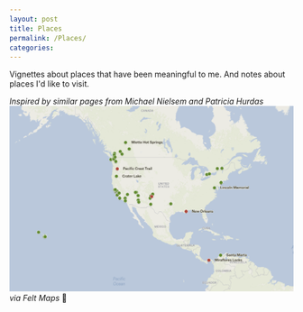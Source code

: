 ```yaml
---
layout: post
title: Places
permalink: /Places/
categories:
---
```


Vignettes about places that have been meaningful to me. And notes about places I'd like to visit.

_Inspired by similar pages from Michael Nielsem and Patricia Hurdas_
<a href="https://felt.com/map/Places-9Ag4bBexWQJ6IUpH9BzhvqyB?loc=38.25,-6.75,3.56z&share=1">
<img src="../assets/places.png">
</a>
_via Felt Maps_ 🔗
